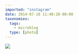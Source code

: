 ```yaml
---
imported: "instagram"
date: 2014-07-10 11:40:28-08:00
taxonomies:
  tags:
    - microblog
  type: [photo]
---
```

![](/media/images/photos/2014/07/2aee5c453196ce6ebb9d8e95ffe1482d.jpg)

